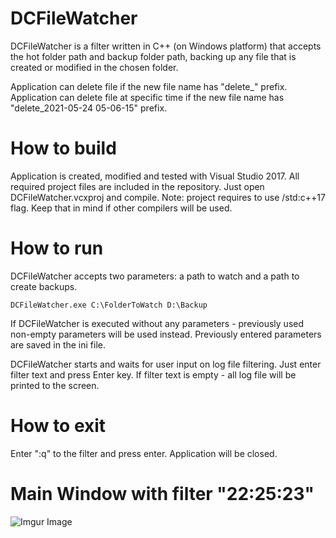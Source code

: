 # DCFileWatcher
 DCFileWatcher is a filter written in C++ (on Windows platform) that accepts the hot folder path and backup folder path, backing up any file that is created or modified in the chosen folder.
 
 Application can delete file if the new file name has "delete_" prefix.
 Application can delete file at specific time if the new file name has "delete_2021-05-24 05-06-15" prefix.
 
# How to build
 Application is created, modified and tested with Visual Studio 2017. All required project files are included in the repository. 
 Just open DCFileWatcher.vcxproj and compile.
 Note: project requires to use /std:c++17 flag. Keep that in mind if other compilers will be used.
 
# How to run
 DCFileWatcher accepts two parameters: a path to watch and a path to create backups.
 ```
 DCFileWatcher.exe C:\FolderToWatch D:\Backup
 ``` 
 If DCFileWatcher is executed without any parameters - previously used non-empty parameters will be used instead.
 Previously entered parameters are saved in the ini file.
 
 DCFileWatcher starts and waits for user input on log file filtering. Just enter filter text and press Enter key. If filter text is empty - all log file will be printed to the screen.
 
# How to exit
 Enter ":q" to the filter and press enter. Application will be closed.
 
 # Main Window with filter "22:25:23" 
 ![Imgur Image](https://i.imgur.com/WtAKFXS.png)
